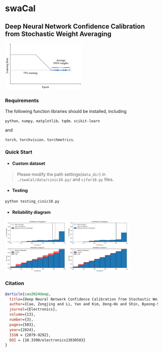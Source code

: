 # swaCal

## Deep Neural Network Confidence Calibration from Stochastic Weight Averaging

<div align=left>
<img src=https://github.com/zjcao/swaCal/blob/main/_figures/swa.png width=50%/ >
</div>


### Requirements

The following function libraries should be installed, including 

``python、numpy、matplotlib、tqdm、scikit-learn``

and 

``torch、torchvision、torchmetrics``.


### Quick Start

- #### Custom dataset

> Please modify the path settings(``data_dir``)  in ``./swaCal/data/cinic10.py/`` and ``cifar10.py`` files.

 
- #### Testing

```shell
python testing_cinic10.py
```


- #### Reliability diagram

<div align=left>
<img src=https://github.com/zjcao/swaCal/blob/main/_figures/cinic_10_ralia_before.png width=40%/> <img src=https://github.com/zjcao/swaCal/blob/main/_figures/cinic_10_ralia_after.png width=40%/>
</div>


### Citation
```BibTeX
@article{cao2024deep,
  title={Deep Neural Network Confidence Calibration from Stochastic Weight Averaging},
  author={Cao, Zongjing and Li, Yan and Kim, Dong-Ho and Shin, Byeong-Seok},
  journal={Electronics},
  volume={13},
  number={3},
  pages={503},
  year={2024},
  ISSN = {2079-9292},
  DOI = {10.3390/electronics13030503}
}
```
